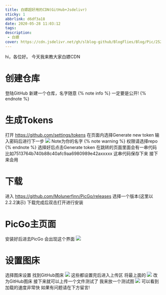 ```yaml
---
title: 白嫖超好用的CDN(GitHub+Jsdelivr)
sticky: 1
abbrlink: d6df3a18
date: 2020-05-28 11:03:12
tags:
description:
 - 白嫖
cover: https://cdn.jsdelivr.net/gh/slblog-github/BlogFlies/Blog/Pic/2528Cover.png
---
```

hi，各位好。
今天我来教大家白嫖CDN

# 创建仓库
登陆GitHub
新建一个仓库，名字随意
{% note info %}
一定要是公开!
{% endnote %}

# 生成Tokens
打开
https://github.com/settings/tokens
在页面内选择Generate new token
输入密码后进行下一步
<img src="https://cdn.jsdelivr.net/gh/Open-super/ImgHosting//SuperImg/XbPost2.png"/>
Note为你的名字
{% note warning %}
权限请选择repo
{% endnote %}
选择好后点击Generate token
在跳转的页面里面会有一串代码
比如7513764b740b88c40afc9aa6980989e42axxxxx
这串代码保存下来
接下来会用
# 下载
进入
https://github.com/Molunerfinn/PicGo/releases
选择一个版本(这里以2.2.2演示)
下载完成后双击打开进行安装
# PicGo主页面
安装好后进去PicGo
会出现这个界面
<img src="https://cdn.jsdelivr.net/gh/Open-super/ImgHosting//SuperImg/XbPosts3.png"/>
# 设置图床
选择图床设置
找到GitHub图床
<img src="https://cdn.jsdelivr.net/gh/Open-super/ImgHosting//SuperImg/XbPosts4.png"/>
这些都设置完后进入上传区
将最上面的
<img src="https://cdn.jsdelivr.net/gh/Open-super/ImgHosting//SuperImg/XbPosts5.png"/>
改为GitHub图床
接下来就可以上传一个文件测试了
我来放一个测试图
<img src="https://cdn.jsdelivr.net/gh/Open-super/ImgHosting//SuperImg/Test/界面图.png"/>
可以看到加载的速度非常快
如果有问题请在下方留言!







